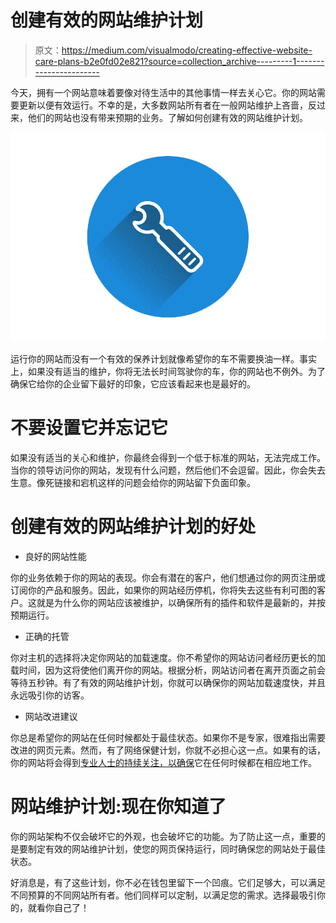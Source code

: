 # 创建有效的网站维护计划

> 原文：<https://medium.com/visualmodo/creating-effective-website-care-plans-b2e0fd02e821?source=collection_archive---------1----------------------->

今天，拥有一个网站意味着要像对待生活中的其他事情一样去关心它。你的网站需要更新以便有效运行。不幸的是，大多数网站所有者在一般网站维护上吝啬，反过来，他们的网站也没有带来预期的业务。了解如何创建有效的网站维护计划。

![](img/6e90e8d0c8ebd46974a44d255d4c90b6.png)

运行你的网站而没有一个有效的保养计划就像希望你的车不需要换油一样。事实上，如果没有适当的维护，你将无法长时间驾驶你的车，你的网站也不例外。为了确保它给你的企业留下最好的印象，它应该看起来也是最好的。

# 不要设置它并忘记它

如果没有适当的关心和维护，你最终会得到一个低于标准的网站，无法完成工作。当你的领导访问你的网站，发现有什么问题，然后他们不会逗留。因此，你会失去生意。像死链接和宕机这样的问题会给你的网站留下负面印象。

# 创建有效的网站维护计划的好处

*   良好的网站性能

你的业务依赖于你的网站的表现。你会有潜在的客户，他们想通过你的网页注册或订阅你的产品和服务。因此，如果你的网站经历停机，你将失去这些有利可图的客户。这就是为什么你的网站应该被维护，以确保所有的插件和软件是最新的，并按预期运行。

*   正确的托管

你对主机的选择将决定你网站的加载速度。你不希望你的网站访问者经历更长的加载时间，因为这将使他们离开你的网站。根据分析，网站访问者在离开页面之前会等待五秒钟。有了有效的网站维护计划，你就可以确保你的网站加载速度快，并且永远吸引你的访客。

*   网站改进建议

你总是希望你的网站在任何时候都处于最佳状态。如果你不是专家，很难指出需要改进的网页元素。然而，有了网络保健计划，你就不必担心这一点。如果有的话，你的网站将会得到[专业人士的持续关注，以确保](https://visualmodo.com/10-essential-service-businesses-to-start-in-2020/)它在任何时候都在相应地工作。

# 网站维护计划:现在你知道了

你的网站架构不仅会破坏它的外观，也会破坏它的功能。为了防止这一点，重要的是要制定有效的网站维护计划，使您的网页保持运行，同时确保您的网站处于最佳状态。

好消息是，有了这些计划，你不必在钱包里留下一个凹痕。它们足够大，可以满足不同预算的不同网站所有者。他们同样可以定制，以满足您的需求。选择最吸引你的，就看你自己了！